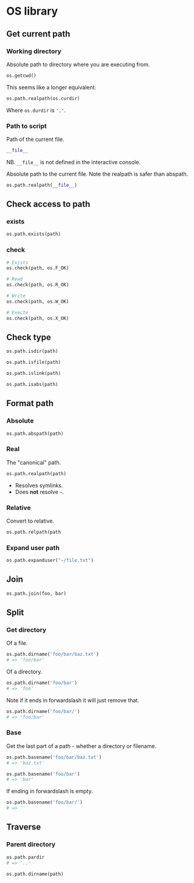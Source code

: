 # OS library

## Get current path

### Working directory

Absolute path to directory where you are executing from.

```python
os.getcwd()
```

This seems like a longer equivalent:

```python
os.path.realpath(os.curdir)
```

Where `os.durdir` is `'.'`.


### Path to script

Path of the current file.

```python
__file__
```

NB. `__file__`  is not defined in the interactive console.

Absolute path to the current file. Note the realpath is safer than abspath.

```python
os.path.realpath(__file__)
```


## Check access to path

### exists

```python
os.path.exists(path)
```

### check

```python
# Exists
os.check(path, os.F_OK)

# Read
os.check(path, os.R_OK)

# Write
os.check(path, os.W_OK)

# Execte
os.check(path, os.X_OK)
```

## Check type

```python
os.path.isdir(path)

os.path.isfile(path)

os.path.islink(path)

os.path.isabs(path)
```

## Format path

### Absolute

```python
os.path.abspath(path)
```

### Real

The "canonical" path.

```python
os.path.realpath(path)
```

- Resolves symlinks.
- Does **not** resolve `~`.

### Relative

Convert to relative.

```python
os.path.relpath(path
```

### Expand user path

```python
os.path.expanduser("~/file.txt")
```


## Join

```python
os.path.join(foo, bar)
```

## Split

### Get directory

Of a file.
```python
os.path.dirname('foo/bar/baz.txt')
# => 'foo/bar'
```

Of a directory.

```python
os.path.dirname('foo/bar')
# => 'foo'
```

Note if it ends in forwardslash it will just remove that.

```python
os.path.dirname('foo/bar/')
# => 'foo/bar'
```

### Base

Get the last part of a path - whether a directory or filename.


```python
os.path.basename('foo/bar/baz.txt')
# => 'baz.txt'
```

```python
os.path.basename('foo/bar')
# => 'bar'
```

If ending in forwardslash is empty.

```python
os.path.basename('foo/bar/')
# => ''
```


## Traverse


### Parent directory

```python
os.path.pardir
# => '..'
```

```python
os.path.dirname(path)
```
